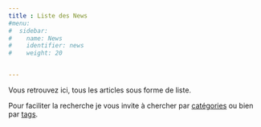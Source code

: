 ```yaml
---
title : Liste des News
#menu:
#  sidebar:
#    name: News
#    identifier: news
#    weight: 20


---
```


Vous retrouvez ici, tous les articles sous forme de liste.

Pour faciliter la recherche je vous invite à chercher par [catégories](/categories) ou bien par [tags](/tags).